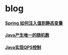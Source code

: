 # blog

#### [Spring 如何注入值到静态变量](https://github.com/WeiqiangSun/blog/issues/1)
#### [Java产生唯一的随机数](https://github.com/WeiqiangSun/blog/issues/2)
#### [Java实现QPS控制](https://github.com/WeiqiangSun/blog/issues/3)
